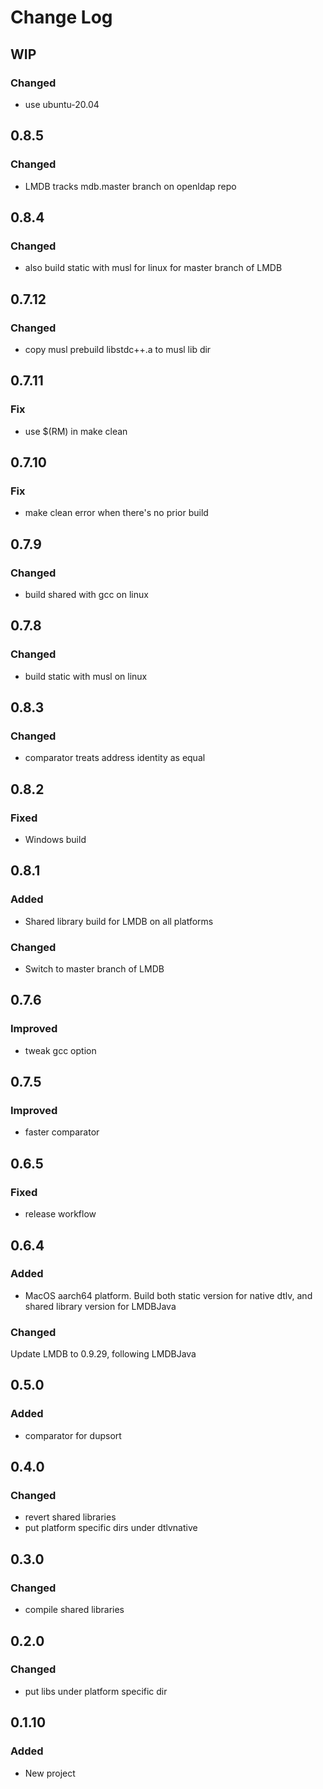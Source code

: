 # Change Log

## WIP
### Changed
- use ubuntu-20.04

## 0.8.5
### Changed
- LMDB tracks mdb.master branch on openldap repo

## 0.8.4
### Changed
- also build static with musl for linux for master branch of LMDB

## 0.7.12
### Changed
- copy musl prebuild libstdc++.a to musl lib dir

## 0.7.11
### Fix
- use $(RM) in make clean

## 0.7.10
### Fix
- make clean error when there's no prior build

## 0.7.9
### Changed
- build shared with gcc on linux

## 0.7.8
### Changed
- build static with musl on linux

## 0.8.3
### Changed
- comparator treats address identity as equal

## 0.8.2
### Fixed
- Windows build

## 0.8.1
### Added
- Shared library build for LMDB on all platforms
### Changed
- Switch to master branch of LMDB

## 0.7.6
### Improved
- tweak gcc option

## 0.7.5
### Improved
- faster comparator

## 0.6.5
### Fixed
- release workflow

## 0.6.4
### Added
- MacOS aarch64 platform. Build both static version for native dtlv, and shared library version for LMDBJava
### Changed
Update LMDB to 0.9.29, following LMDBJava

## 0.5.0
### Added
- comparator for dupsort

## 0.4.0
### Changed
- revert shared libraries
- put platform specific dirs under dtlvnative

## 0.3.0
### Changed
- compile shared libraries

## 0.2.0
### Changed
- put libs under platform specific dir

## 0.1.10
### Added
- New project
